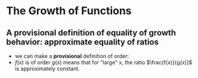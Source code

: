 # The Growth of Functions
## A provisional definition of equality of growth behavior: approximate equality of ratios
- we can make a **provisional** definition of order:
- $f(x)$ is of order $g(x)$ means that for "large" x, the ratio $\frac{f(x)}{g(x)}$ is approximately constant.